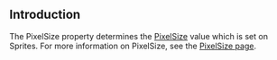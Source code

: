 ## Introduction

The PixelSize property determines the [PixelSize](/frb/docs/index.php?title=FlatRedBall.Sprite.PixelSize.md "FlatRedBall.Sprite.PixelSize") value which is set on Sprites. For more information on PixelSize, see the [PixelSize page](/frb/docs/index.php?title=FlatRedBall.Sprite.PixelSize.md "FlatRedBall.Sprite.PixelSize").
